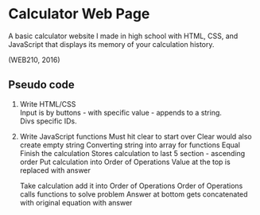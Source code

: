 # Calculator Web Page
A basic calculator website I made in high school with HTML, CSS, and JavaScript that displays its memory of your calculation history.

(WEB210, 2016)

## Pseudo code
1. Write HTML/CSS  
	Input is by buttons - with specific value - appends to a string.  
	Divs specific IDs.  
	
2. Write JavaScript functions
	Must hit clear to start over
		Clear would also create empty string
	Converting string into array for functions
	Equal
		Finish the calculation
		Stores calculation to last 5 section - ascending order
		Put calculation into Order of Operations
		Value at the top is replaced with answer
		
	Take calculation add it into Order of Operations
	Order of Operations calls functions to solve problem
	Answer at bottom gets concatenated with original equation with answer

